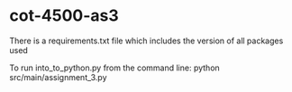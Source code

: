 # cot-4500-as3
There is a requirements.txt file which includes the version of all packages used

To run into_to_python.py from the command line:
python src/main/assignment_3.py
